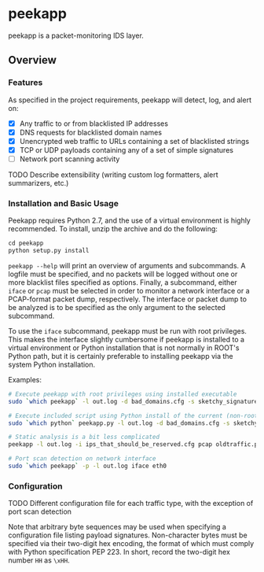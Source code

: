 # peekapp
peekapp is a packet-monitoring IDS layer.

## Overview
### Features
As specified in the project requirements,
peekapp will detect, log, and alert on:

- [x] Any traffic to or from blacklisted IP addresses
- [x] DNS requests for blacklisted domain names
- [x] Unencrypted web traffic to URLs containing a set of blacklisted strings 
- [x] TCP or UDP payloads containing any of a set of simple signatures
- [ ] Network port scanning activity

TODO Describe extensibility
(writing custom log formatters, alert summarizers, etc.)

### Installation and Basic Usage
Peekapp requires Python 2.7,
and the use of a virtual environment is highly recommended.
To install, unzip the archive and do the following:

```python
cd peekapp
python setup.py install
```

`peekapp --help` will print an overview of arguments and subcommands.
A logfile must be specified, and no packets will be logged without
one or more blacklist files specified as options.
Finally, a subcommand, either `iface` or `pcap` must be selected
in order to monitor a network interface or a PCAP-format packet dump,
respectively.
The interface or packet dump to be analyzed is to be specified
as the only argument to the selected subcommand.

To use the `iface` subcommand, peekapp must be run with root privileges.
This makes the interface slightly cumbersome if peekapp is installed
to a virtual environment or Python installation
that is not normally in ROOT's Python path,
but it is certainly preferable to installing peekapp via the system Python
installation.

Examples:
```bash
# Execute peekapp with root privileges using installed executable
sudo `which peekapp` -l out.log -d bad_domains.cfg -s sketchy_signatures.cfg iface wlan0

# Execute included script using Python install of the current (non-root) user
sudo `which python` peekapp.py -l out.log -d bad_domains.cfg -s sketchy_signatures.cfg iface wlan0

# Static analysis is a bit less complicated
peekapp -l out.log -i ips_that_should_be_reserved.cfg pcap oldtraffic.pcap

# Port scan detection on network interface
sudo `which peekapp` -p -l out.log iface eth0
```

### Configuration
TODO Different configuration file for each traffic type,
with the exception of port scan detection

Note that arbitrary byte sequences may be used when specifying
a configuration file listing payload signatures.
Non-character bytes must be specified via their two-digit hex encoding,
the format of which must comply with Python specification PEP 223.
In short, record the two-digit hex number `HH` as `\xHH`.
